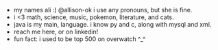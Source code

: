 - my names ali :) @allison-ok i use any pronouns, but she is fine.
- i <3 math, science, music, pokemon, literature, and cats.
- java is my main, language. i know py and c, along with mysql and xml.
- reach me here, or on linkedin!
- fun fact: i used to be top 500 on overwatch ^_^
